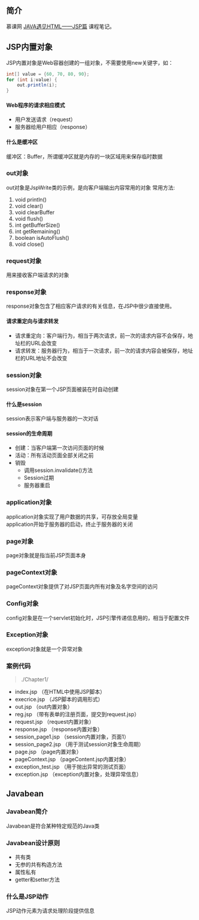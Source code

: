 
## 简介

慕课网 [JAVA遇见HTML——JSP篇](https://www.imooc.com/learn/166) 课程笔记。

## JSP内置对象

JSP内置对象是Web容器创建的一组对象，不需要使用new关键字，如：

``` java
int[] value = {60, 70, 80, 90};
for (int i:value) {
    out.println(i);
}
```

#### Web程序的请求相应模式
- 用户发送请求（request）  
- 服务器给用户相应（response）

#### 什么是缓冲区
缓冲区：Buffer，所谓缓冲区就是内存的一块区域用来保存临时数据

### out对象
out对象是JspWrite类的示例，是向客户端输出内容常用的对象
常用方法:  
1. void println()
2. void clear()
3. void clearBuffer
4. void flush()
5. int getBufferSize()
6. int getRemaining()
7. boolean isAutoFlush()
8. void close()

### request对象

用来接收客户端请求的对象

### response对象

response对象包含了相应客户请求的有关信息，在JSP中很少直接使用。

#### 请求重定向与请求转发
- 请求重定向：客户端行为，相当于两次请求，前一次的请求内容不会保存，地址栏的URL会改变
- 请求转发：服务器行为，相当于一次请求，前一次的请求内容会被保存，地址栏的URL地址不会改变

### session对象

session对象在第一个JSP页面被装在时自动创建

#### 什么是session

session表示客户端与服务器的一次对话

#### session的生命周期

- 创建：当客户端第一次访问页面的时候  
- 活动：所有活动页面全部关闭之前  
- 销毁
    - 调用session.invalidate()方法
    - Session过期
    - 服务器重启

### application对象

application对象实现了用户数据的共享，可存放全局变量  
application开始于服务器的启动，终止于服务器的关闭

### page对象

page对象就是指当前JSP页面本身

### pageContext对象

pageContext对象提供了对JSP页面内所有对象及名字空间的访问

### Config对象

config对象是在一个servlet初始化时，JSP引擎传递信息用的，相当于配置文件

### Exception对象

exception对象就是一个异常对象

### 案例代码 

> ./Chapter1/

- index.jsp （在HTML中使用JSP脚本）
- execrice.jsp （JSP脚本的调用形式）
- out.jsp （out内置对象）
- reg.jsp （带有表单的注册页面，提交到request.jsp）
- request.jsp （request内置对象）
- response.jsp （response内置对象）
- session_page1.jsp （session内置对象，页面1）
- session_page2.jsp （用于测试session对象生命周期）
- page.jsp （page内置对象）
- pageContext.jsp （pageContent.jsp内置对象）
- exception_test.jsp （用于抛出异常的测试页面）
- exception.jsp （exception内置对象，处理异常信息）

## Javabean

### Javabean简介

Javabean是符合某种特定规范的Java类

### Javabean设计原则

- 共有类
- 无参的共有构造方法
- 属性私有
- getter和setter方法

### 什么是JSP动作

JSP动作元素为请求处理阶段提供信息


